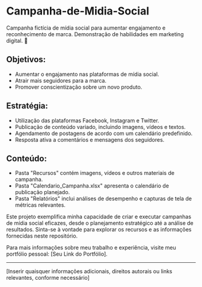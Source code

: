 # Campanha-de-Midia-Social
Campanha fictícia de mídia social para aumentar engajamento e reconhecimento de marca. Demonstração de habilidades em marketing digital. 🚀
## Objetivos:
- Aumentar o engajamento nas plataformas de mídia social.
- Atrair mais seguidores para a marca.
- Promover conscientização sobre um novo produto.

## Estratégia:
- Utilização das plataformas Facebook, Instagram e Twitter.
- Publicação de conteúdo variado, incluindo imagens, vídeos e textos.
- Agendamento de postagens de acordo com um calendário predefinido.
- Resposta ativa a comentários e mensagens dos seguidores.

## Conteúdo:
- Pasta "Recursos" contém imagens, vídeos e outros materiais de campanha.
- Pasta "Calendario_Campanha.xlsx" apresenta o calendário de publicação planejado.
- Pasta "Relatórios" inclui análises de desempenho e capturas de tela de métricas relevantes.

Este projeto exemplifica minha capacidade de criar e executar campanhas de mídia social eficazes, desde o planejamento estratégico até a análise de resultados. Sinta-se à vontade para explorar os recursos e as informações fornecidas neste repositório.

Para mais informações sobre meu trabalho e experiência, visite meu portfólio pessoal: [Seu Link do Portfólio].

---

[Inserir quaisquer informações adicionais, direitos autorais ou links relevantes, conforme necessário]
